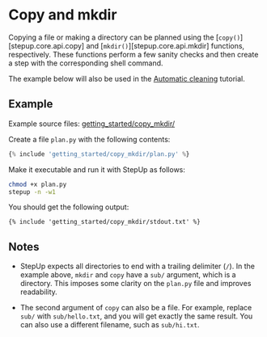 # Copy and mkdir

Copying a file or making a directory can be planned using the [`copy()`][stepup.core.api.copy]
and [`mkdir()`][stepup.core.api.mkdir] functions, respectively.
These functions perform a few sanity checks and then create a step with the corresponding shell command.

The example below will also be used in the [Automatic cleaning](automatic_cleaning.md) tutorial.


## Example

Example source files: [getting_started/copy_mkdir/](https://github.com/reproducible-reporting/stepup-core/tree/main/docs/getting_started/copy_mkdir)

Create a file `plan.py` with the following contents:

```python
{% include 'getting_started/copy_mkdir/plan.py' %}
```

Make it executable and run it with StepUp as follows:

```bash
chmod +x plan.py
stepup -n -w1
```
You should get the following output:

```
{% include 'getting_started/copy_mkdir/stdout.txt' %}
```


## Notes

- StepUp expects all directories to end with a trailing delimiter (`/`).
  In the example above, `mkdir` and `copy` have a `sub/` argument, which is a directory.
  This imposes some clarity on the `plan.py` file and improves readability.

- The second argument of `copy` can also be a file.
  For example, replace `sub/` with `sub/hello.txt`, and you will get exactly the same result.
  You can also use a different filename, such as `sub/hi.txt`.
